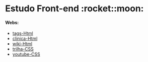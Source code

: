 <h1> Estudo Front-end :rocket::moon: </h1>

<h4>Webs:</h4>
<ul>
  <li><a href="https://tag-html.vercel.app/" target="_blank">tags-Html</a></li>
  <li><a href="https://clinica-html.vercel.app/" target="_blank">clinica-Html</a></li>
  <li><a href="https://wiki-html.vercel.app/" target="_blank">wiki-Html</a></li>
  <li><a href="https://trilha-css.vercel.app/" target="_blank">trilha-CSS</a></li>
  <li><a href="https://youtube-css.vercel.app/" target="_blank">youtube-CSS</a></li>
</ul>
